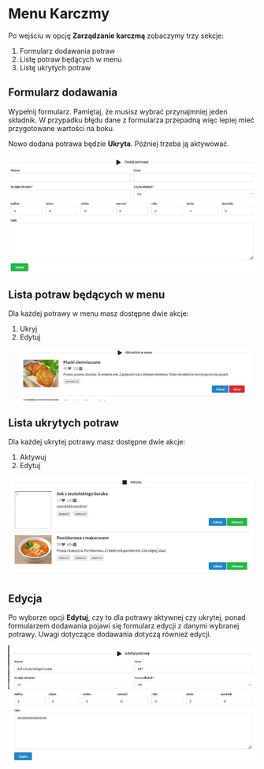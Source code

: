 # Menu Karczmy

Po wejściu w opcję **Zarządzanie karczmą** zobaczymy trzy sekcje:

1. Formularz dodawania potraw
2. Listę potraw będących w menu
3. Listę ukrytych potraw

## Formularz dodawania

Wypełnij formularz. Pamiętaj, że musisz wybrać przynajmniej jeden składnik. W przypadku błędu dane z formularza przepadną więc lepiej mieć przygotowane wartości na boku.

Nowo dodana potrawa będzie **Ukryta**. Później trzeba ją aktywować.

![formularz dodawania potraw](img/menu-karczmy-dodaj.jpg)

## Lista potraw będących w menu

Dla każdej potrawy w menu masz dostępne dwie akcje:

1. Ukryj
2. Edytuj

![formularz dodawania potraw](img/menu-karczmy-potrawa-w-menu.jpg)

## Lista ukrytych potraw

Dla każdej ukrytej potrawy masz dostępne dwie akcje:

1. Aktywuj
2. Edytuj

![formularz dodawania potraw](img/menu-karczmy-potrawa-ukryta.jpg)

## Edycja

Po wyborze opcji **Edytuj**, czy to dla potrawy aktywnej czy ukrytej, ponad formularzem dodawania pojawi się formularz edycji z danymi wybranej potrawy.
Uwagi dotyczące dodawania dotyczą również edycji.

![formularz dodawania potraw](img/menu-karczmy-potrawa-edytuj.jpg)

